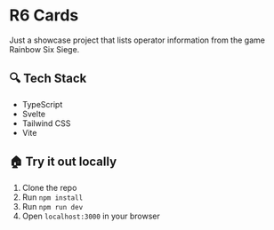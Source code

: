 # R6 Cards

Just a showcase project that lists operator information from the game Rainbow Six Siege.

## 🔍 Tech Stack

-   TypeScript
-   Svelte
-   Tailwind CSS
-   Vite

## 🏠 Try it out locally

1. Clone the repo
2. Run `npm install`
3. Run `npm run dev`
4. Open `localhost:3000` in your browser
